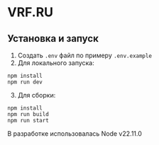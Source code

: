 # VRF.RU

## Установка и запуск

1. Создать `.env` файл по примеру `.env.example`
2. Для локального запуска:
```
npm install
npm run dev
```
3. Для сборки:
```
npm install
npm run build
npm run start
```

В разработке использовалась Node v22.11.0